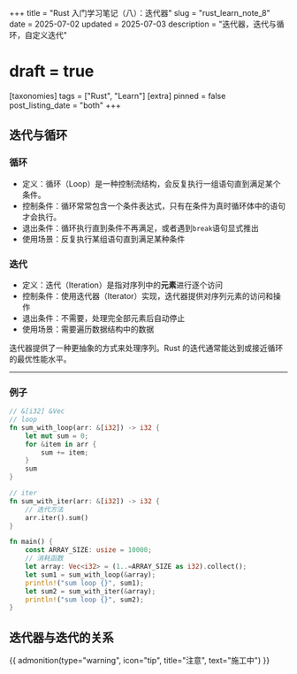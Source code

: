 +++
title = "Rust 入门学习笔记（八）：迭代器"
slug = "rust_learn_note_8"
date = 2025-07-02
updated = 2025-07-03
description = "迭代器，迭代与循环，自定义迭代"
# draft = true
[taxonomies]
tags = ["Rust", "Learn"]
[extra]
pinned = false
post_listing_date = "both"
+++

## 迭代与循环

### 循环
- 定义：循环（Loop）是一种控制流结构，会反复执行一组语句直到满足某个条件。
- 控制条件：循环常常包含一个条件表达式，只有在条件为真时循环体中的语句才会执行。
- 退出条件：循环执行直到条件不再满足，或者遇到`break`语句显式推出
- 使用场景：反复执行某组语句直到满足某种条件

### 迭代
- 定义：迭代（Iteration）是指对序列中的**元素**进行逐个访问
- 控制条件：使用迭代器（Iterator）实现，迭代器提供对序列元素的访问和操作
- 退出条件：不需要，处理完全部元素后自动停止
- 使用场景：需要遍历数据结构中的数据

迭代器提供了一种更抽象的方式来处理序列。Rust 的迭代通常能达到或接近循环的最优性能水平。

***
### 例子
```rust
// &[i32] &Vec
// loop
fn sum_with_loop(arr: &[i32]) -> i32 {
    let mut sum = 0;
    for &item in arr {
        sum += item;
    }
    sum
}

// iter
fn sum_with_iter(arr: &[i32]) -> i32 {
    // 迭代方法
    arr.iter().sum()
}

fn main() {
    const ARRAY_SIZE: usize = 10000;
    // 消耗函数
    let array: Vec<i32> = (1..=ARRAY_SIZE as i32).collect();
    let sum1 = sum_with_loop(&array);
    println!("sum loop {}", sum1);
    let sum2 = sum_with_iter(&array);
    println!("sum loop {}", sum2);
}
```

## 迭代器与迭代的关系
{{ admonition(type="warning", icon="tip", title="注意", text="施工中") }}
